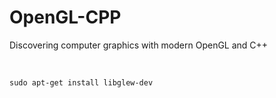 # OpenGL-CPP
Discovering computer graphics with modern OpenGL and C++

</br>

<code>sudo apt-get install libglew-dev</code>